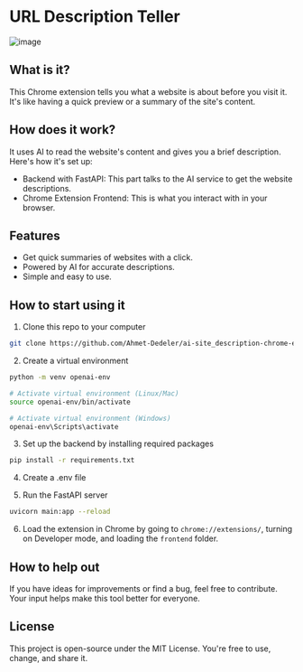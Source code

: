 # URL Description Teller

![image](https://github.com/Ahmet-Dedeler/ai-site_description-chrome-extension/assets/105894172/12cdf0d8-f897-45a2-9776-139911fac9c8)



## What is it?

This Chrome extension tells you what a website is about before you visit it. It's like having a quick preview or a summary of the site's content.

## How does it work?

It uses AI to read the website's content and gives you a brief description. Here's how it's set up:

- Backend with FastAPI: This part talks to the AI service to get the website descriptions.
- Chrome Extension Frontend: This is what you interact with in your browser.

## Features

- Get quick summaries of websites with a click.
- Powered by AI for accurate descriptions.
- Simple and easy to use.

## How to start using it

1. Clone this repo to your computer
```bash
git clone https://github.com/Ahmet-Dedeler/ai-site_description-chrome-extension.git
```

2. Create a virtual environment
```bash
python -m venv openai-env

# Activate virtual environment (Linux/Mac)
source openai-env/bin/activate

# Activate virtual environment (Windows)
openai-env\Scripts\activate
```

3. Set up the backend by installing required packages
```bash
pip install -r requirements.txt
```

4. Create a .env file
   
5. Run the FastAPI server
```bash
uvicorn main:app --reload
```

6. Load the extension in Chrome by going to `chrome://extensions/`, turning on Developer mode, and loading the `frontend` folder.

## How to help out

If you have ideas for improvements or find a bug, feel free to contribute. Your input helps make this tool better for everyone.

## License

This project is open-source under the MIT License. You're free to use, change, and share it.
